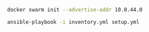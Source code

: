 ```bash
docker swarm init --advertise-addr 10.0.44.0
```

```bash
ansible-playbook -i inventory.yml setup.yml
```
